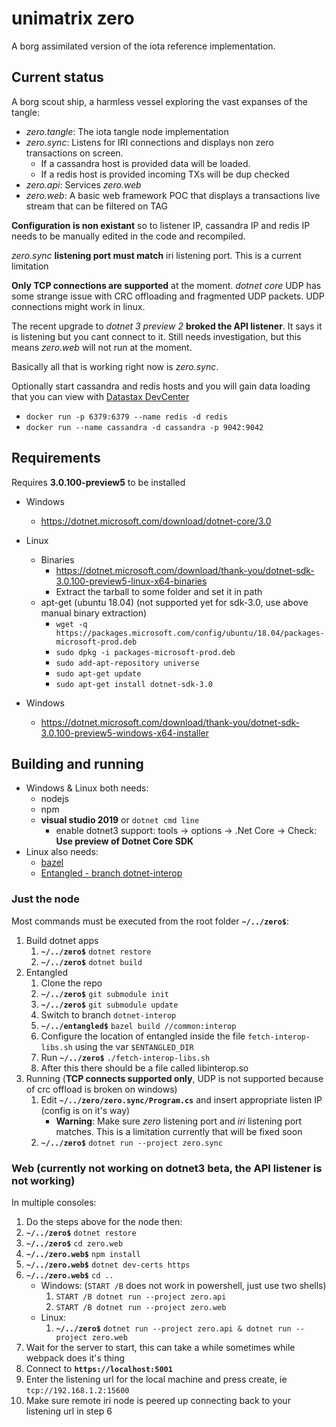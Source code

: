 # unimatrix zero

A borg assimilated version of the iota reference implementation.

## Current status

A borg scout ship, a harmless vessel exploring the vast expanses of the tangle:

- *zero.tangle*: The iota tangle node implementation
- *zero.sync*: Listens for IRI connections and displays non zero transactions on screen. 
  - If a cassandra host is provided data will be loaded. 
  - If a redis host is provided incoming TXs will be dup checked
- *zero.api*: Services *zero.web*
- *zero.web*: A basic web framework POC that displays a transactions live stream that can be filtered on TAG

**Configuration is non existant** so to listener IP, cassandra IP and redis IP needs to be manually edited in the code and recompiled.

*zero.sync* **listening port must match** iri listening port. This is a current limitation

**Only TCP connections are supported** at the moment. *dotnet core* UDP has some strange issue with CRC offloading and fragmented UDP packets. UDP connections might work in linux.

The recent upgrade to *dotnet 3 preview 2* **broked the API listener**. It says it is listening but you cant connect to it. Still needs investigation, but this means *zero.web* will not run at the moment.

Basically all that is working right now is *zero.sync*.

Optionally start cassandra and redis hosts and you will gain data loading that you can view with [Datastax DevCenter](https://academy.datastax.com/all-downloads)

- `docker run -p 6379:6379 --name redis -d redis`
- `docker run --name cassandra -d cassandra -p 9042:9042 `

## Requirements

Requires **3.0.100-preview5** to be installed
- Windows
  - https://dotnet.microsoft.com/download/dotnet-core/3.0
- Linux
  - Binaries
    - https://dotnet.microsoft.com/download/thank-you/dotnet-sdk-3.0.100-preview5-linux-x64-binaries
    - Extract the tarball to some folder and set it in path
  - apt-get (ubuntu 18.04) (not supported yet for sdk-3.0, use above manual binary extraction)
    - `wget -q https://packages.microsoft.com/config/ubuntu/18.04/packages-microsoft-prod.deb`
    - `sudo dpkg -i packages-microsoft-prod.deb`
    - `sudo add-apt-repository universe`
    - `sudo apt-get update`
    - `sudo apt-get install dotnet-sdk-3.0`

- Windows
  - https://dotnet.microsoft.com/download/thank-you/dotnet-sdk-3.0.100-preview5-windows-x64-installer

## Building and running

- Windows & Linux both needs:
  - nodejs
  - npm
  - **visual studio 2019** or `dotnet cmd line`
	- enable dotnet3 support: tools -> options -> .Net Core -> Check: **Use preview of Dotnet Core SDK**
- Linux also needs:
  - [bazel](https://bazel.build/)
  - [Entangled - branch dotnet-interop](https://gitlab.com/unimatrix-one/entangled/tree/dotnet-interop)

### Just the node

Most commands must be executed from the root folder **`~/../zero$`**:

1. Build dotnet apps
   1. **`~/../zero$`** `dotnet restore`
   2. **`~/../zero$`** `dotnet build`
2. Entangled
   1. Clone the repo
   2. **`~/../zero$`** `git submodule init`
   3. **`~/../zero$`** `git submodule update`
   4. Switch to branch `dotnet-interop`
   5. **`~/../entangled$`** `bazel build //common:interop`
   6. Configure the location of entangled inside the file `fetch-interop-libs.sh` using the var `$ENTANGLED_DIR`
   7. Run **`~/../zero$`** `./fetch-interop-libs.sh`
   8. After this there should be a file called libinterop.so
3. Running (**TCP connects supported only**, UDP is not supported because of crc offload is broken on windows)
   1. Edit **`~/../zero/zero.sync/Program.cs`** and insert appropriate listen IP (config is on it's way)
      - **Warning**: Make sure *zero* listening port and *iri* listening port matches. This is a limitation currently that will  be fixed soon
   2. **`~/../zero$`** `dotnet run --project zero.sync`

### Web (currently not working on dotnet3 beta, the API listener is not working)

In multiple consoles:

1. Do the steps above for the node then:
2. **`~/../zero$`** `dotnet restore`
3. **`~/../zero$`** `cd zero.web`
4. **`~/../zero.web$`** `npm install`
5. **`~/../zero.web$`** `dotnet dev-certs https`
6. **`~/../zero.web$`** `cd ..`
   - Windows: (`START /B` does not work in powershell, just use two shells)
     1. `START /B dotnet run --project zero.api`
     2. `START /B dotnet run --project zero.web`
   - Linux: 
     1. **`~/../zero$`** `dotnet run --project zero.api & dotnet run --project zero.web`
7. Wait for the server to start, this can take a while sometimes while webpack does it's thing
8. Connect to __`https://localhost:5001`__
9. Enter the listening url for the local machine and press create, ie `tcp://192.168.1.2:15600`
10. Make sure remote iri node is peered up connecting back to your listening url in step 6



